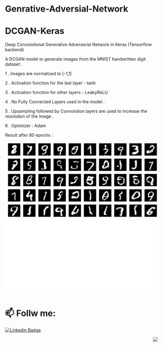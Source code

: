 # Genrative-Adversial-Network

# DCGAN-Keras
Deep Convolutional Generative Adverasrial Network in Keras (Tensorflow backend)

A DCGAN model to generate images from the MNIST handwritten digit dataset .

1 . Images are normalized to [-1,1]

2 . Activation function for the last layer - tanh 

3 .  Activation function for other layers - LeakyReLU

4 . No Fully Connected Layers used in the model .                         

5 . Upsampling followed by Convolution layers are used to increase the resolution of the image .

6 . Optimizer : Adam

Result after 80 epochs :

![alt text](./Output/80.png)



# 📫 Follw me: 

[![Linkedin Badge](https://img.shields.io/badge/-PiyushPathak-blue?style=flat-square&logo=Linkedin&logoColor=white&link=https://www.linkedin.com/in/piyushpathak03/)](https://www.linkedin.com/in/piyushpathak03/)

<p  align="right"><img height="100" src = "https://media.giphy.com/media/l3URDstnIjBNY7rwLB/giphy.gif"></p>
